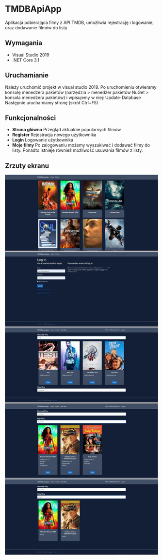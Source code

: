 # TMDBApiApp
Aplikacja pobierająca filmy z API TMDB, umożliwia rejestrację i logowanie, oraz dodawanie filmów do listy


## Wymagania

- Visual Studio 2019
- .NET Core 3.1

## Uruchamianie

Należy uruchomić projekt w visual studio 2019. 
Po uruchomieniu otwieramy konsolę menedżera pakietów (narzędzia > menedżer pakietów NuGet > konsola menedżera pakietów) i wpisujemy w niej: Update-Database
Następnie uruchamiamy stronę (skrót Ctrl+F5)

## Funkcjonalności

- **Strona główna**
    Przegląd aktualnie popularnych filmów
- **Register**
    Rejestracja nowego użytkownika
- **Login**
    Logowanie użytkownika
- **Moje filmy**
    Po zalogowaniu możemy wyszukiwać i dodawać filmy do listy. Ponadto istnieje również możliwość usuwania filmów z listy.
    
## Zrzuty ekranu

![Menu główne](https://github.com/EXXC3PT10N/TMDBApiApp/blob/main/Example/Screenshots/index.JPG)
![Menu główne](https://github.com/EXXC3PT10N/TMDBApiApp/blob/main/Example/Screenshots/login.JPG)
![Menu główne](https://github.com/EXXC3PT10N/TMDBApiApp/blob/main/Example/Screenshots/search.JPG)
![Menu główne](https://github.com/EXXC3PT10N/TMDBApiApp/blob/main/Example/Screenshots/mylist1.JPG)
![Menu główne](https://github.com/EXXC3PT10N/TMDBApiApp/blob/main/Example/Screenshots/mylist2.JPG)
